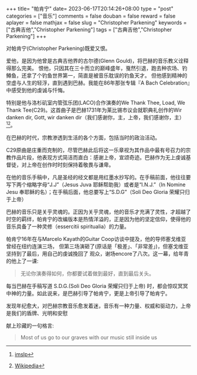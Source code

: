 +++
title= "帕肯宁"
date= 2023-06-17T20:14:26+08:00
type = "post"
categories = ["音乐"]
comments = false
douban = false
reward = false
aplayer = false
mathjax = false
slug = "Christopher Parkening"
keywords = ["古典吉他","Christopher Parkening"]
tags = ["古典吉他","Christopher Parkening"]
+++

对帕肯宁(Christopher Parkening)既爱又恨。

爱他，是因为他曾是古典吉他界的古尔德(Glenn Gould)，将巴赫的音乐教义诠释得那么完美。 恨他，只因其在三十而立的巅峰盛年，戛然引退，跑去种农场、钓鳟⻥，还拿了个钓⻥世界第一，简直是被音乐耽误的钓⻥天才。 但他感到精神的空虚与人生的轻浮，直到遇到巴赫。我能在86年那张专辑『A Bach Celebration』中感受到他的虔诚与忏悔。

<!--more-->

特别是他与洛杉矶室内管弦乐团(LACO)合作演奏的We Thank Thee, Load, We Thank Tee(C29)。这首曲子是巴赫1731年为莱比锡市议会就职典礼创作的Wir danken dir, Gott, wir danken dir（我们感谢你，主，上帝，我们感谢你，主）[^1][^2]。

在巴赫的时代，宗教渗透到生活的各个方面，包括当时的政治活动。

C29原曲是庄重而克制的，尽管巴赫此后将这一乐章视为其作品中最有号召力的宗教作品片段，他表现方式简洁而直白：感谢上帝，宣颂奇迹。巴赫作为无上虔诚基督徒，对上帝在创作时时刻保持着敬畏与谦卑。

在他的音乐手稿中，凡是圣经的经文都是用红墨水抄写的。在手稿前面，他往往要写下两个缩略字母“J.J”（Jesus Juva 耶稣帮助我）或者是“I.N.J.”（In Nomine Jesu 奉耶稣的名）；在手稿后面，他总要写上“S.D.G”（Soli Deo Gloria 荣耀只归于上帝）

巴赫的音乐只是关乎灵魂的。正因为关乎灵魂，他的音乐才充满了灵性，才超越了时空的羁绊，帕肯宁的改编版本是热情洋溢的，正是因为他的坚定信仰，使得他的音乐具备了一种灵修（essercitii spiritualia）的力量。

帕肯宁16年在与Marcelo Kayath的Guitar Coop访谈中提及，他的导师塞戈维亚曾经在纽约连演三场， 但第三场演砸了(原话是「极差」、「非常差」)，但塞戈维亚坚持到了最后，用自己的虔诚挽回了 观众，谢场encore了八次。这一幕，给年⻘的他上了一课:

> 无论你演奏得如何，你都要试着做到最好，直到最后关头。

每当巴赫在手稿写道 S.D.G.(Soli Deo Gloria 荣耀只归于上帝) 时，都会惊叹冥冥中神的力量。如此说来，是巴赫引导了帕肯宁，更是上帝引导了帕肯宁。

发现年纪愈大，对巴赫宗教音乐愈发着迷，音乐有一种力量、权威和驱动力，上帝是我们的盾牌、光明和安慰

献上珍藏的一句格言:

> Most of us go to our graves with our music still inside us

[^1]:[imslp](https://imslp.org/wiki/Wir_danken_dir,_Gott,_wir_danken_dir,_BWV_29_(Bach,_Johann_Sebastian))
[^2]:[Wikipedia](https://en.wikipedia.org/wiki/Wir_danken_dir,_Gott,_wir_danken_dir,_BWV_29)